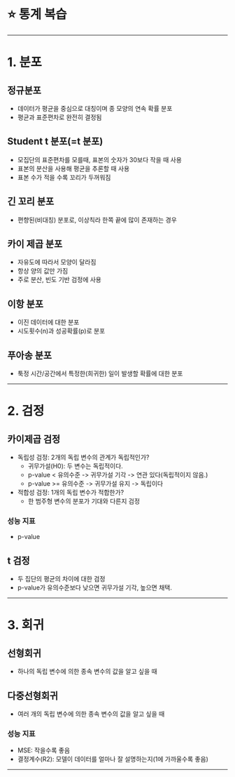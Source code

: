 # ⭐ 통계 복습
---
# 1. 분포
## 정규분포
- 데이터가 평균을 중심으로 대칭이며 종 모양의 연속 확률 분포
- 평균과 표준편차로 완전히 결정됨
## Student t 분포(=t 분포)
- 모집단의 표준편차를 모를때, 표본의 숫자가 30보다 작을 때 사용
- 표본의 분산을 사용해 평균을 추론할 때 사용
- 표본 수가 적을 수록 꼬리가 두꺼워짐
## 긴 꼬리 분포
- 편향된(비대칭) 분포로, 이상칙라 한쪽 끝에 많이 존재하는 경우
## 카이 제곱 분포
- 자유도에 따라서 모양이 달라짐
- 항상 양의 값만 가짐
- 주로 분산, 빈도 기반 검정에 사용
## 이항 분포
- 이진 데이터에 대한 분포 
- 시도횟수(n)과 성공확률(p)로 분포
## 푸아송 분포
- 툭정 시간/공간에서 특정한(희귀한) 일이 발생할 확률에 대한 분포
---
# 2. 검정
## 카이제곱 검정
- 독립성 검정: 2개의 독립 변수의 관계가 독립적인가?
    - 귀무가설(H0): 두 변수는 독립적이다.
    - p-value < 유의수준 -> 귀무가설 기각 -> 연관 있다(독립적이지 않음.)
    - p-value >= 유의수준 -> 귀무가설 유지 -> 독립이다
- 적합성 검정: 1개의 독립 변수가 적합한가?
    - 한 범주형 변수의 분포가 기대와 다른지 검정
### 성능 지표
- p-value
## t 검정
- 두 집단의 평균의 차이에 대한 검정
- p-value가 유의수준보다 낮으면 귀무가설 기각, 높으면 채택.
---
# 3. 회귀
## 선형회귀
- 하나의 독립 변수에 의한 종속 변수의 값을 알고 싶을 때
## 다중선형회귀
- 여러 개의 독립 변수에 의한 종속 변수의 값을 알고 싶을 때
### 성능 지표
- MSE: 작을수록 좋음
- 결정계수(R2): 모델이 데이터를 얼마나 잘 설명하는지(1에 가까울수록 좋음)
---